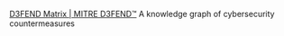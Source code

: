 
[D3FEND Matrix | MITRE D3FEND™](https://d3fend.mitre.org/)
A knowledge graph of cybersecurity countermeasures
